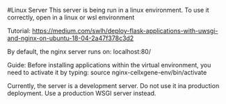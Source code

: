 #Linux Server
This server is being run in a linux environment.
To use it correctly, open in a linux or wsl environment


Tutorial: 
https://medium.com/swlh/deploy-flask-applications-with-uwsgi-and-nginx-on-ubuntu-18-04-2a47f378c3d2


By default, the nginx server runs on: localhost:80/

Guide: 
Before installing applications within the virtual environment, you need to activate it by typing:
source nginx-cellxgene-env/bin/activate

Currently, the server is a development server. Do not use it ina  production deployment. Use a production WSGI server instead. 
